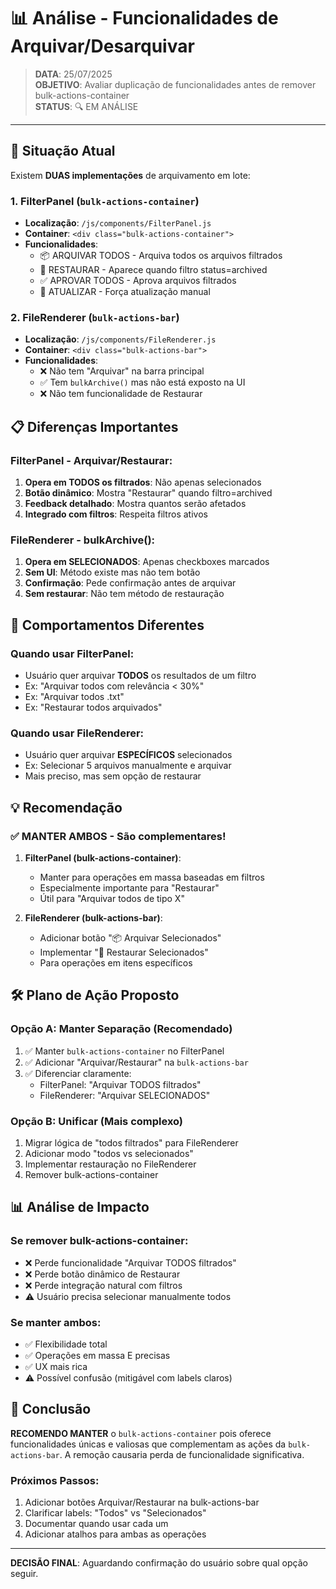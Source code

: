 # 📊 Análise - Funcionalidades de Arquivar/Desarquivar

> **DATA**: 25/07/2025  
> **OBJETIVO**: Avaliar duplicação de funcionalidades antes de remover bulk-actions-container  
> **STATUS**: 🔍 EM ANÁLISE  

---

## 🎯 Situação Atual

Existem **DUAS implementações** de arquivamento em lote:

### 1. **FilterPanel** (`bulk-actions-container`)
- **Localização**: `/js/components/FilterPanel.js`
- **Container**: `<div class="bulk-actions-container">`
- **Funcionalidades**:
  - 📦 ARQUIVAR TODOS - Arquiva todos os arquivos filtrados
  - 🔄 RESTAURAR - Aparece quando filtro status=archived
  - ✅ APROVAR TODOS - Aprova arquivos filtrados
  - 🔄 ATUALIZAR - Força atualização manual

### 2. **FileRenderer** (`bulk-actions-bar`)
- **Localização**: `/js/components/FileRenderer.js`
- **Container**: `<div class="bulk-actions-bar">`
- **Funcionalidades**:
  - ❌ Não tem "Arquivar" na barra principal
  - ✅ Tem `bulkArchive()` mas não está exposto na UI
  - ❌ Não tem funcionalidade de Restaurar

## 📋 Diferenças Importantes

### FilterPanel - Arquivar/Restaurar:
1. **Opera em TODOS os filtrados**: Não apenas selecionados
2. **Botão dinâmico**: Mostra "Restaurar" quando filtro=archived
3. **Feedback detalhado**: Mostra quantos serão afetados
4. **Integrado com filtros**: Respeita filtros ativos

### FileRenderer - bulkArchive():
1. **Opera em SELECIONADOS**: Apenas checkboxes marcados
2. **Sem UI**: Método existe mas não tem botão
3. **Confirmação**: Pede confirmação antes de arquivar
4. **Sem restaurar**: Não tem método de restauração

## 🤔 Comportamentos Diferentes

### Quando usar FilterPanel:
- Usuário quer arquivar **TODOS** os resultados de um filtro
- Ex: "Arquivar todos com relevância < 30%"
- Ex: "Arquivar todos .txt"
- Ex: "Restaurar todos arquivados"

### Quando usar FileRenderer:
- Usuário quer arquivar **ESPECÍFICOS** selecionados
- Ex: Selecionar 5 arquivos manualmente e arquivar
- Mais preciso, mas sem opção de restaurar

## 💡 Recomendação

### ✅ MANTER AMBOS - São complementares!

1. **FilterPanel (bulk-actions-container)**:
   - Manter para operações em massa baseadas em filtros
   - Especialmente importante para "Restaurar"
   - Útil para "Arquivar todos de tipo X"

2. **FileRenderer (bulk-actions-bar)**:
   - Adicionar botão "📦 Arquivar Selecionados"
   - Implementar "🔄 Restaurar Selecionados"
   - Para operações em itens específicos

## 🛠️ Plano de Ação Proposto

### Opção A: Manter Separação (Recomendado)
1. ✅ Manter `bulk-actions-container` no FilterPanel
2. ✅ Adicionar "Arquivar/Restaurar" na `bulk-actions-bar`
3. ✅ Diferenciar claramente:
   - FilterPanel: "Arquivar TODOS filtrados"
   - FileRenderer: "Arquivar SELECIONADOS"

### Opção B: Unificar (Mais complexo)
1. Migrar lógica de "todos filtrados" para FileRenderer
2. Adicionar modo "todos vs selecionados"
3. Implementar restauração no FileRenderer
4. Remover bulk-actions-container

## 📊 Análise de Impacto

### Se remover bulk-actions-container:
- ❌ Perde funcionalidade "Arquivar TODOS filtrados"
- ❌ Perde botão dinâmico de Restaurar
- ❌ Perde integração natural com filtros
- ⚠️ Usuário precisa selecionar manualmente todos

### Se manter ambos:
- ✅ Flexibilidade total
- ✅ Operações em massa E precisas
- ✅ UX mais rica
- ⚠️ Possível confusão (mitigável com labels claros)

## 🎯 Conclusão

**RECOMENDO MANTER** o `bulk-actions-container` pois oferece funcionalidades únicas e valiosas que complementam as ações da `bulk-actions-bar`. A remoção causaria perda de funcionalidade significativa.

### Próximos Passos:
1. Adicionar botões Arquivar/Restaurar na bulk-actions-bar
2. Clarificar labels: "Todos" vs "Selecionados"
3. Documentar quando usar cada um
4. Adicionar atalhos para ambas as operações

---

**DECISÃO FINAL**: Aguardando confirmação do usuário sobre qual opção seguir.